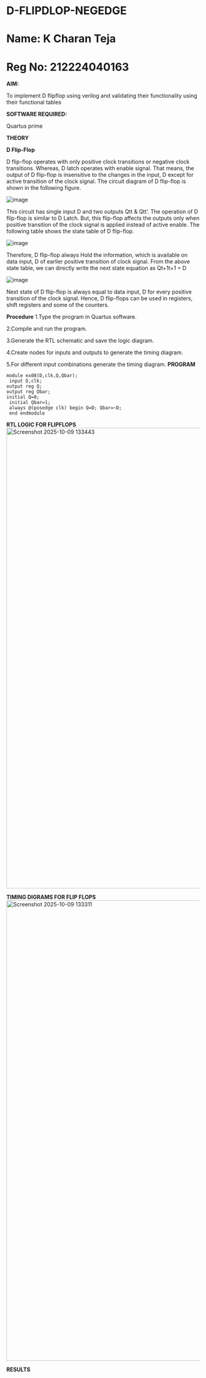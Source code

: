 # D-FLIPDLOP-NEGEDGE
# Name: K Charan Teja
# Reg No: 212224040163

**AIM:**

To implement  D flipflop using verilog and validating their functionality using their functional tables

**SOFTWARE REQUIRED:**

Quartus prime

**THEORY**

**D Flip-Flop**

D flip-flop operates with only positive clock transitions or negative clock transitions. Whereas, D latch operates with enable signal. That means, the output of D flip-flop is insensitive to the changes in the input, D except for active transition of the clock signal. The circuit diagram of D flip-flop is shown in the following figure.

![image](https://github.com/naavaneetha/D-FLIPDLOP-NEGEDGE/assets/154305477/48c81fe8-bc3f-40e7-95e2-519fc155ad51)

This circuit has single input D and two outputs Qtt & Qtt’. The operation of D flip-flop is similar to D Latch. But, this flip-flop affects the outputs only when positive transition of the clock signal is applied instead of active enable. The following table shows the state table of D flip-flop.

![image](https://github.com/naavaneetha/D-FLIPDLOP-NEGEDGE/assets/154305477/e5f3fda7-68ec-4a3a-a0a4-cf6f9cc4ab55)

Therefore, D flip-flop always Hold the information, which is available on data input, D of earlier positive transition of clock signal. From the above state table, we can directly write the next state equation as Qt+1t+1 = D

![image](https://github.com/naavaneetha/D-FLIPDLOP-NEGEDGE/assets/154305477/8592c0d8-2917-4142-91b9-d6c30dd891d2)

Next state of D flip-flop is always equal to data input, D for every positive transition of the clock signal. Hence, D flip-flops can be used in registers, shift registers and some of the counters.

**Procedure**
 1.Type the program in Quartus software.

2.Compile and run the program.

3.Generate the RTL schematic and save the logic diagram.

4.Create nodes for inputs and outputs to generate the timing diagram.

5.For different input combinations generate the timing diagram.
**PROGRAM**
```
module ex08(D,clk,Q,Qbar);
 input D,clk;
output reg Q;
output reg Qbar;
initial Q=0;
 initial Qbar=1;
 always @(posedge clk) begin Q=D; Qbar=~D;
 end endmodule

```
**RTL LOGIC FOR FLIPFLOPS**
<img width="1920" height="1200" alt="Screenshot 2025-10-09 133443" src="https://github.com/user-attachments/assets/069fdbb6-8e45-43da-8432-4bc3280801c7" />

**TIMING DIGRAMS FOR FLIP FLOPS**
<img width="1920" height="1200" alt="Screenshot 2025-10-09 133311" src="https://github.com/user-attachments/assets/78eae70a-25a9-48eb-9814-d2d5d5f6e81c" />


**RESULTS**
